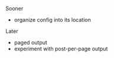 Sooner
* organize config into its location

Later
* paged output
* experiment with post-per-page output